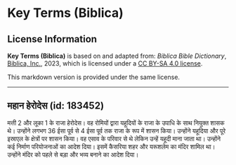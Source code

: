 # Key Terms (Biblica)

## License Information

**Key Terms (Biblica)** is based on and adapted from: _Biblica Bible Dictionary_, [Biblica, Inc.](https://www.biblica.com/), 2023, which is licensed under a [CC BY-SA 4.0 license](https://creativecommons.org/licenses/by-sa/4.0/legalcode.en).

This markdown version is provided under the same license.



--------------------------------

## महान हेरोदेस (id: 183452)

मत्ती 2 और लूका 1 के राजा हेरोदेस। वह रोमियों द्वारा यहूदियों के राजा के उपाधि के साथ नियुक्त शासक थे। उन्होंने लगभग 36 ईसा पूर्व से 4 ईसा पूर्व तक राजा के रूप में शासन किया। उन्होंने यहूदिया और पूरे इस्राएल के क्षेत्रों पर शासन किया। वह एसाव के परिवार से थे लेकिन उन्हें यहूदी माना जाता था। उन्होंने कई निर्माण परियोजनाओं का आदेश दिया। इसमें कैसरिया शहर और यरूशलेम का मंदिर शामिल था। उन्होंने मंदिर को पहले से बड़ा और भव्य बनाने का आदेश दिया।


